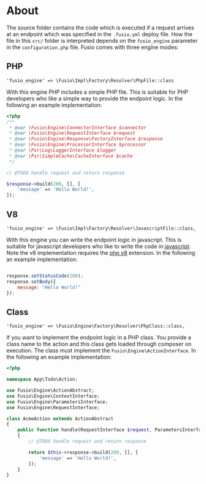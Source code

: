 
# About

The source folder contains the code which is executed if a request arrives at
an endpoint which was specified in the `.fusio.yml` deploy file. How the file
in this `src/` folder is interpreted depends on the `fusio_engine` parameter
in the `configuration.php` file. Fusio comes with three engine modes:

## PHP

```
'fusio_engine' => \Fusio\Impl\Factory\Resolver\PhpFile::class
```

With this engine PHP includes a simple PHP file. This is suitable for PHP 
developers who like a simple way to provide the endpoint logic. In the following 
an example implementation:

```php
<?php
/**
 * @var \Fusio\Engine\ConnectorInterface $connector
 * @var \Fusio\Engine\RequestInterface $request
 * @var \Fusio\Engine\Response\FactoryInterface $response
 * @var \Fusio\Engine\ProcessorInterface $processor
 * @var \Psr\Log\LoggerInterface $logger
 * @var \Psr\SimpleCache\CacheInterface $cache
 */

// @TODO handle request and return response

$response->build(200, [], [
    'message' => 'Hello World!',
]);
```

## V8

```
'fusio_engine' => \Fusio\Impl\Factory\Resolver\JavascriptFile::class,
```

With this engine you can write the endpoint logic in javascript. This is 
suitable for javascript developers who like to write the code in 
[javascript](http://www.fusio-project.org/documentation/v8). Note the v8 
implementation requires the [php v8](https://github.com/pinepain/php-v8) 
extension. In the following an example implementation:

```javascript

response.setStatusCode(200);
response.setBody({
    message: "Hello World!"
});

```

## Class

```
'fusio_engine' => \Fusio\Engine\Factory\Resolver\PhpClass::class,
```

If you want to implement the endpoint logic in a PHP class. You provide a class 
name to the action and this class gets loaded through composer on execution. The 
class must implement the `Fusio\Engine\ActionInterface`. In the following an 
example implementation:

```php
<?php

namespace App\Todo\Action;

use Fusio\Engine\ActionAbstract;
use Fusio\Engine\ContextInterface;
use Fusio\Engine\ParametersInterface;
use Fusio\Engine\RequestInterface;

class AcmeAction extends ActionAbstract
{
    public function handle(RequestInterface $request, ParametersInterface $configuration, ContextInterface $context)
    {
        // @TODO handle request and return response

        return $this->response->build(200, [], [
            'message' => 'Hello World!',
        ]);
    }
}
```

